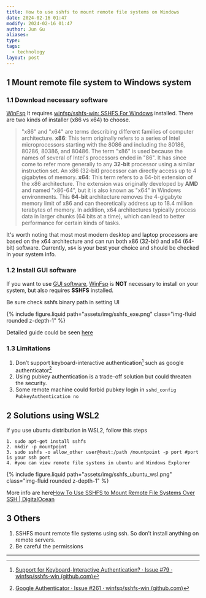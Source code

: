 ```yaml
---
title: How to use sshfs to mount remote file systems on Windows
date: 2024-02-16 01:47
modify: 2024-02-16 01:47
author: Jun Gu
aliases: 
type: 
tags: 
  - technology
layout: post
---
```


## 1 Mount remote file system to Windows system 

### 1.1 Download necessary software 

[WinFsp](https://winfsp.dev/rel/)
It requires [winfsp/sshfs-win: SSHFS For Windows](https://github.com/winfsp/sshfs-win) installed. There are two kinds of installer (x86 vs x64) to choose.

> "x86" and "x64" are terms describing different families of computer architecture. 
> **x86**: This term originally refers to a series of Intel microprocessors starting with the 8086 and including the 80186, 80286, 80386, and 80486. The term "x86" is used because the names of several of Intel's processors ended in "86". It has since come to refer more generally to any **32-bit** processor using a similar instruction set. An x86 (32-bit) processor can directly access up to 4 gigabytes of memory. 
> **x64**: This term refers to a 64-bit extension of the x86 architecture. The extension was originally developed by **AMD** and named "x86-64", but it is also known as "x64" in Windows environments. This **64-bit** architecture removes the 4-gigabyte memory limit of x86 and can theoretically address up to 18.4 million terabytes of memory. In addition, x64 architectures typically process data in larger chunks (64 bits at a time), which can lead to better performance for certain kinds of tasks.


It's worth noting that most most modern desktop and laptop processors are based on the x64 architecture and can run both x86 (32-bit) and x64 (64-bit) software.  Currently, `x64` is your best your choice and should be checked in your system info.

### 1.2 Install GUI software 
If you want to use [GUI software](https://github.com/evsar3/sshfs-win-manager), [WinFsp](https://winfsp.dev/rel/) is **NOT** necessary to install on your system, but also requires **SSHFS** installed.

Be sure check sshfs binary path in setting UI 
<div class="row mt-3">
    <div class="col-sm mt-3 mt-md-0">
        {% include figure.liquid path="assets/img/sshfs_exe.png" class="img-fluid rounded z-depth-1" %}
    </div>
</div>

Detailed guide could be seen [here](https://blog.xieqiaokang.com/posts/505416489.html)

### 1.3 Limitations 
1. Don’t support keyboard-interactive authentication[^1] such as google authenticator[^2]
2. Using pubkey authentication is a trade-off solution but could threaten the security.
3. Some remote machine could forbid pubkey login in `sshd_config` `PubkeyAuthentication no`


## 2 Solutions using WSL2
If you use ubuntu distribution in WSL2, follow this steps 

```shell
1. sudo apt-get install sshfs
2. mkdir -p mountpoint 
3. sudo sshfs -o allow_other user@host:/path /mountpoint -p port #port is your ssh port
4. #you can view remote file systems in ubuntu and Windows Explorer
```

<div class="row mt-3">
    <div class="col-sm mt-3 mt-md-0">
        {% include figure.liquid path="assets/img/sshfs_ubuntu_wsl.png" class="img-fluid rounded z-depth-1" %}
    </div>
</div>

More info are here[How To Use SSHFS to Mount Remote File Systems Over SSH | DigitalOcean](https://www.digitalocean.com/community/tutorials/how-to-use-sshfs-to-mount-remote-file-systems-over-ssh)

## 3 Others 
1. SSHFS mount remote file systems using ssh. So don’t install anything on remote servers.
2. Be careful the permissions

---
[^1]: [Support for Keyboard-Interactive Authentication? · Issue #79 · winfsp/sshfs-win (github.com)](https://github.com/winfsp/sshfs-win/issues/79)
[^2]: [Google Authenticator · Issue #261 · winfsp/sshfs-win (github.com)](https://github.com/winfsp/sshfs-win/issues/261)
